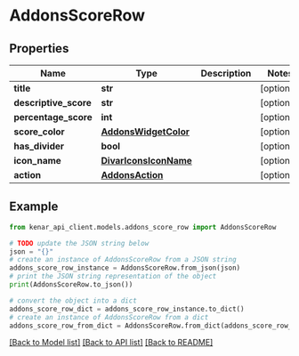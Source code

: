# AddonsScoreRow


## Properties

Name | Type | Description | Notes
------------ | ------------- | ------------- | -------------
**title** | **str** |  | [optional] 
**descriptive_score** | **str** |  | [optional] 
**percentage_score** | **int** |  | [optional] 
**score_color** | [**AddonsWidgetColor**](AddonsWidgetColor.md) |  | [optional] 
**has_divider** | **bool** |  | [optional] 
**icon_name** | [**DivarIconsIconName**](DivarIconsIconName.md) |  | [optional] 
**action** | [**AddonsAction**](AddonsAction.md) |  | [optional] 

## Example

```python
from kenar_api_client.models.addons_score_row import AddonsScoreRow

# TODO update the JSON string below
json = "{}"
# create an instance of AddonsScoreRow from a JSON string
addons_score_row_instance = AddonsScoreRow.from_json(json)
# print the JSON string representation of the object
print(AddonsScoreRow.to_json())

# convert the object into a dict
addons_score_row_dict = addons_score_row_instance.to_dict()
# create an instance of AddonsScoreRow from a dict
addons_score_row_from_dict = AddonsScoreRow.from_dict(addons_score_row_dict)
```
[[Back to Model list]](../README.md#documentation-for-models) [[Back to API list]](../README.md#documentation-for-api-endpoints) [[Back to README]](../README.md)


